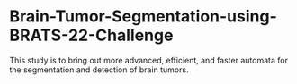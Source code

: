 # Brain-Tumor-Segmentation-using-BRATS-22-Challenge
This study is to bring out more advanced, efficient, and faster automata for the segmentation and detection of brain tumors. 
